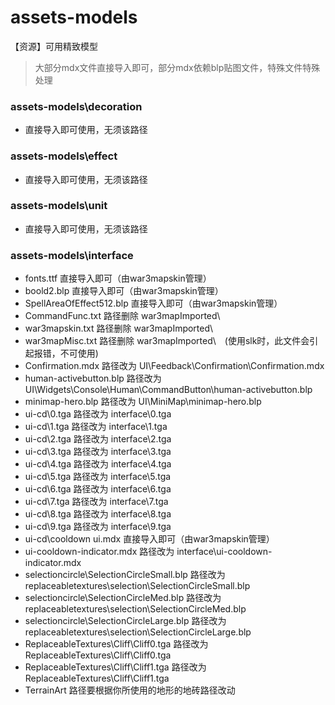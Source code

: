 # assets-models
【资源】可用精致模型
> 大部分mdx文件直接导入即可，部分mdx依赖blp贴图文件，特殊文件特殊处理

### assets-models\decoration
 * 直接导入即可使用，无须该路径

### assets-models\effect
 * 直接导入即可使用，无须该路径

### assets-models\unit
 * 直接导入即可使用，无须该路径

### assets-models\interface
* fonts.ttf 直接导入即可（由war3mapskin管理）
* boold2.blp 直接导入即可（由war3mapskin管理）
* SpellAreaOfEffect512.blp 直接导入即可（由war3mapskin管理）
* CommandFunc.txt 路径删除 war3mapImported\
* war3mapskin.txt 路径删除 war3mapImported\
* war3mapMisc.txt 路径删除 war3mapImported\　(使用slk时，此文件会引起报错，不可使用)
* Confirmation.mdx 路径改为 UI\Feedback\Confirmation\Confirmation.mdx
* human-activebutton.blp 路径改为 UI\Widgets\Console\Human\CommandButton\human-activebutton.blp
* minimap-hero.blp 路径改为 UI\MiniMap\minimap-hero.blp
* ui-cd\0.tga 路径改为 interface\0.tga
* ui-cd\1.tga 路径改为 interface\1.tga
* ui-cd\2.tga 路径改为 interface\2.tga
* ui-cd\3.tga 路径改为 interface\3.tga
* ui-cd\4.tga 路径改为 interface\4.tga
* ui-cd\5.tga 路径改为 interface\5.tga
* ui-cd\6.tga 路径改为 interface\6.tga
* ui-cd\7.tga 路径改为 interface\7.tga
* ui-cd\8.tga 路径改为 interface\8.tga
* ui-cd\9.tga 路径改为 interface\9.tga
* ui-cd\cooldown ui.mdx 直接导入即可（由war3mapskin管理）
* ui-cooldown-indicator.mdx 路径改为 interface\ui-cooldown-indicator.mdx
* selectioncircle\SelectionCircleSmall.blp 路径改为 replaceabletextures\selection\SelectionCircleSmall.blp
* selectioncircle\SelectionCircleMed.blp 路径改为 replaceabletextures\selection\SelectionCircleMed.blp
* selectioncircle\SelectionCircleLarge.blp 路径改为 replaceabletextures\selection\SelectionCircleLarge.blp
* ReplaceableTextures\Cliff\Cliff0.tga 路径改为 ReplaceableTextures\Cliff\Cliff0.tga
* ReplaceableTextures\Cliff\Cliff1.tga 路径改为 ReplaceableTextures\Cliff\Cliff1.tga
* TerrainArt 路径要根据你所使用的地形的地砖路径改动
